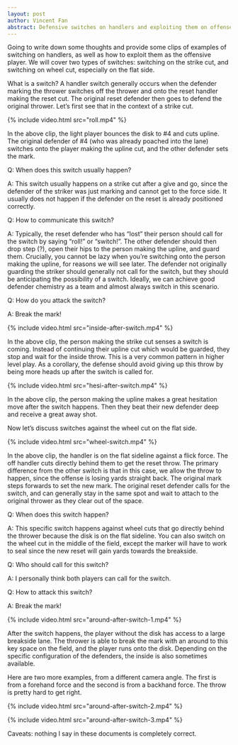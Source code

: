 ```yaml
---
layout: post
author: Vincent Fan
abstract: Defensive switches on handlers and exploiting them on offense.
---
```


Going to write down some thoughts and provide some clips of examples of switching on handlers, as well as how to exploit them as the offensive player. We will cover two types of switches: switching on the strike cut, and switching on wheel cut, especially on the flat side. 

What is a switch? A handler switch generally occurs when the defender marking the thrower switches off the thrower and onto the reset handler making the reset cut. The original reset defender then goes to defend the original thrower. Let’s first see that in the context of a strike cut. 

{% include video.html src="roll.mp4" %}

In the above clip, the light player bounces the disk to #4 and cuts upline. The original defender of #4 (who was already poached into the lane) switches onto the player making the upline cut, and the other defender sets the mark. 

Q: When does this switch usually happen?

A: This switch usually happens on a strike cut after a give and go, since the defender of the striker was just marking and cannot get to the force side. It usually does not happen if the defender on the reset is already positioned correctly. 

Q: How to communicate this switch?

A: Typically, the reset defender who has “lost” their person should call for the switch by saying “roll!” or “switch!”. The other defender should then drop step (?), open their hips to the person making the upline, and guard them. Crucially, you cannot be lazy when you’re switching onto the person making the upline, for reasons we will see later. The defender not originally guarding the striker should generally not call for the switch, but they should be anticipating the possibility of a switch. Ideally, we can achieve good defender chemistry as a team and almost always switch in this scenario. 

Q: How do you attack the switch?

A: Break the mark! 

{% include video.html src="inside-after-switch.mp4" %}

In the above clip, the person making the strike cut senses a switch is coming. Instead of continuing their upline cut which would be guarded, they stop and wait for the inside throw. This is a very common pattern in higher level play. As a corollary, the defense should avoid giving up this throw by being more heads up after the switch is called for. 

{% include video.html src="hesi-after-switch.mp4" %}

In the above clip, the person making the upline makes a great hesitation move after the switch happens. Then they beat their new defender deep and receive a great away shot. 

Now let’s discuss switches against the wheel cut on the flat side. 

{% include video.html src="wheel-switch.mp4" %}

In the above clip, the handler is on the flat sideline against a flick force. The off handler cuts directly behind them to get the reset throw. The primary difference from the other switch is that in this case, we allow the throw to happen, since the offense is losing yards straight back.
The original mark steps forwards to set the new mark. The original reset defender calls for the switch, and can generally stay in the same spot and wait to attach to the original thrower as they clear out of the space. 

Q: When does this switch happen?

A: This specific switch happens against wheel cuts that go directly behind the thrower because the disk is on the flat sideline. You can also switch on the wheel cut in the middle of the field, except the marker will have to work to seal since the new reset will gain yards towards the breakside. 

Q: Who should call for this switch?

A: I personally think both players can call for the switch. 

Q: How to attack this switch?

A: Break the mark!

{% include video.html src="around-after-switch-1.mp4" %}

After the switch happens, the player without the disk has access to a large breakside lane. The thrower is able to break the mark with an around to this key space on the field, and the player runs onto the disk. Depending on the specific configuration of the defenders, the inside is also sometimes available. 

Here are two more examples, from a different camera angle. The first is from a forehand force and the second is from a backhand force. The throw is pretty hard to get right. 

{% include video.html src="around-after-switch-2.mp4" %}

{% include video.html src="around-after-switch-3.mp4" %}

Caveats: nothing I say in these documents is completely correct. 
